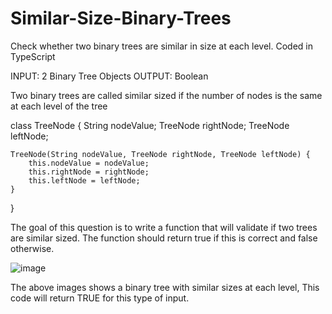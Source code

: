 # Similar-Size-Binary-Trees
Check whether two binary trees are similar in size at each level.
Coded in TypeScript

INPUT: 2 Binary Tree Objects
OUTPUT: Boolean

Two binary trees are called similar sized if the number of nodes is the same at each level of the tree

class TreeNode {
    String nodeValue;
    TreeNode rightNode;
    TreeNode leftNode;

    TreeNode(String nodeValue, TreeNode rightNode, TreeNode leftNode) {
        this.nodeValue = nodeValue;
        this.rightNode = rightNode;
        this.leftNode = leftNode;
    }
}

The goal of this question is to write a function that will validate if two trees are similar sized.
The function should return true if this is correct and false otherwise.

![image](https://user-images.githubusercontent.com/29755487/154828187-03762a74-c0f8-4b15-95fe-0e125959f9e9.png)
 
The above images shows a binary tree with similar sizes at each level,
This code will return TRUE for this type of input.


